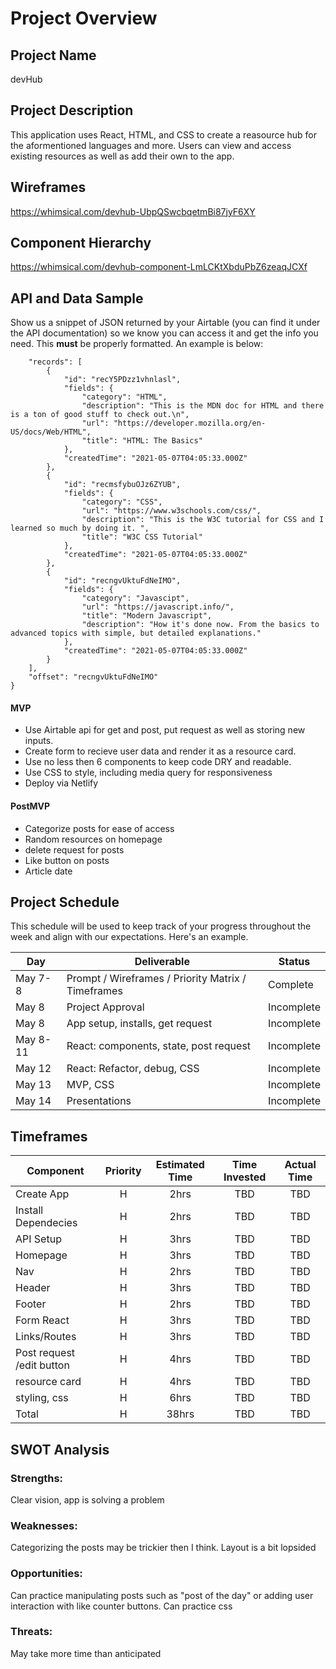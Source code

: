 # Project Overview

## Project Name

devHub

## Project Description

This application uses React, HTML, and CSS to create a reasource hub for the aformentioned languages and more. Users can view and access existing resources as well as add their own to the app.

## Wireframes

https://whimsical.com/devhub-UbpQSwcbqetmBi87jyF6XY

## Component Hierarchy

https://whimsical.com/devhub-component-LmLCKtXbduPbZ6zeaqJCXf

## API and Data Sample

Show us a snippet of JSON returned by your Airtable (you can find it under the API documentation) so we know you can access it and get the info you need. This **must** be properly formatted. An example is below:

```{
    "records": [
        {
            "id": "recY5PDzz1vhnlasl",
            "fields": {
                "category": "HTML",
                "description": "This is the MDN doc for HTML and there is a ton of good stuff to check out.\n",
                "url": "https://developer.mozilla.org/en-US/docs/Web/HTML",
                "title": "HTML: The Basics"
            },
            "createdTime": "2021-05-07T04:05:33.000Z"
        },
        {
            "id": "recmsfybuOJz6ZYUB",
            "fields": {
                "category": "CSS",
                "url": "https://www.w3schools.com/css/",
                "description": "This is the W3C tutorial for CSS and I learned so much by doing it. ",
                "title": "W3C CSS Tutorial"
            },
            "createdTime": "2021-05-07T04:05:33.000Z"
        },
        {
            "id": "recngvUktuFdNeIMO",
            "fields": {
                "category": "Javascipt",
                "url": "https://javascript.info/",
                "title": "Modern Javascript",
                "description": "How it's done now. From the basics to advanced topics with simple, but detailed explanations."
            },
            "createdTime": "2021-05-07T04:05:33.000Z"
        }
    ],
    "offset": "recngvUktuFdNeIMO"
}
```

#### MVP

- Use Airtable api for get and post, put request as well as storing new inputs.
- Create form to recieve user data and render it as a resource card.
- Use no less then 6 components to keep code DRY and readable.
- Use CSS to style, including media query for responsiveness
- Deploy via Netlify

#### PostMVP

- Categorize posts for ease of access
- Random resources on homepage
- delete request for posts
- Like button on posts
- Article date

## Project Schedule

This schedule will be used to keep track of your progress throughout the week and align with our expectations. Here's an example.

| Day      | Deliverable                                        | Status     |
| -------- | -------------------------------------------------- | ---------- |
| May 7-8  | Prompt / Wireframes / Priority Matrix / Timeframes | Complete   |
| May 8    | Project Approval                                   | Incomplete |
| May 8    | App setup, installs, get request                   | Incomplete |
| May 8-11 | React: components, state, post request             | Incomplete |
| May 12   | React: Refactor, debug, CSS                        | Incomplete |
| May 13   | MVP, CSS                                           | Incomplete |
| May 14   | Presentations                                      | Incomplete |

## Timeframes

| Component                 | Priority | Estimated Time | Time Invested | Actual Time |
| ------------------------- | :------: | :------------: | :-----------: | :---------: |
| Create App                |    H     |      2hrs      |      TBD      |     TBD     |
| Install Dependecies       |    H     |      2hrs      |      TBD      |     TBD     |
| API Setup                 |    H     |      3hrs      |      TBD      |     TBD     |
| Homepage                  |    H     |      3hrs      |      TBD      |     TBD     |
| Nav                       |    H     |      2hrs      |      TBD      |     TBD     |
| Header                    |    H     |      3hrs      |      TBD      |     TBD     |
| Footer                    |    H     |      2hrs      |      TBD      |     TBD     |
| Form React                |    H     |      3hrs      |      TBD      |     TBD     |
| Links/Routes              |    H     |      3hrs      |      TBD      |     TBD     |
| Post request /edit button |    H     |      4hrs      |      TBD      |     TBD     |
| resource card             |    H     |      4hrs      |      TBD      |     TBD     |
| styling, css              |    H     |      6hrs      |      TBD      |     TBD     |
| Total                     |    H     |     38hrs      |      TBD      |     TBD     |

## SWOT Analysis

### Strengths:

Clear vision, app is solving a problem

### Weaknesses:

Categorizing the posts may be trickier then I think. Layout is a bit lopsided

### Opportunities:

Can practice manipulating posts such as "post of the day" or adding user interaction with like counter buttons. Can practice css

### Threats:

May take more time than anticipated
